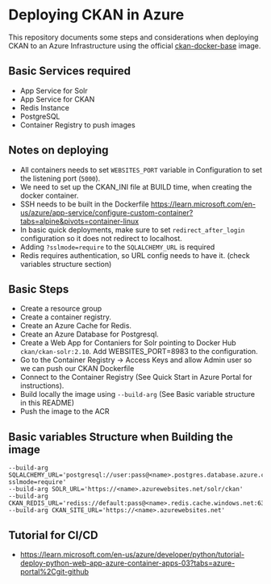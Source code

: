 # Deploying CKAN in Azure

This repository documents some steps and considerations when deploying CKAN to an Azure Infrastructure using the official [ckan-docker-base](https://github.com/ckan/ckan-docker-base) image.

## Basic Services required
 - App Service for Solr
 - App Service for CKAN
 - Redis Instance
 - PostgreSQL
 - Container Registry to push images

## Notes on deploying
 - All containers needs to set `WEBSITES_PORT` variable in Configuration to set the listening port (`5000`).
 - We need to set up the CKAN_INI file at BUILD time, when creating the docker container.
 - SSH needs to be built in the Dockerfile https://learn.microsoft.com/en-us/azure/app-service/configure-custom-container?tabs=alpine&pivots=container-linux
 - In basic quick deployments, make sure to set `redirect_after_login` configuration so it does not redirect to localhost.
 - Adding `?sslmode=require` to the `SQLALCHEMY_URL` is required
 - Redis requires authentication, so URL config needs to have it. (check variables structure section)

## Basic Steps
 - Create a resource group
 - Create a container registry.
 - Create an Azure Cache for Redis.
 - Create an Azure Database for Postgresql.
 - Create a Web App for Contaniers for Solr pointing to Docker Hub `ckan/ckan-solr:2.10`. Add WEBSITES_PORT=8983 to the configuration.
 - Go to the Container Registry -> Access Keys and allow Admin user so we can push our CKAN Dockerfile
 - Connect to the Container Registry (See Quick Start in Azure Portal for instructions).
 - Build locally the image using `--build-arg` (See Basic variable structure in this README)
 - Push the image to the ACR


## Basic variables Structure when Building the image
    --build-arg SQLALCHEMY_URL='postgresql://user:pass@<name>.postgres.database.azure.com/ckan?sslmode=require'
    --build-arg SOLR_URL='https://<name>.azurewebsites.net/solr/ckan'
    --build-arg CKAN_REDIS_URL='rediss://default:pass@<name>.redis.cache.windows.net:6380'
	--build-arg CKAN_SITE_URL='https://<name>.azurewebsites.net'


## Tutorial for CI/CD
- https://learn.microsoft.com/en-us/azure/developer/python/tutorial-deploy-python-web-app-azure-container-apps-03?tabs=azure-portal%2Cgit-github

